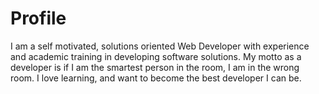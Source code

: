 # Profile
I am a self motivated, solutions oriented Web Developer with experience and academic training in developing software solutions. My motto as a developer is if I am the smartest person in the room, I am in the wrong room. I love learning, and want to become the best developer I can be.
